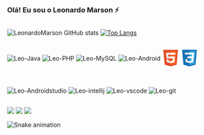 ### Olá! Eu sou o Leonardo Marson ⚡

##

![LeonardoMarson GitHub stats](https://github-readme-stats.vercel.app/api?username=LeonardoMarson&show_icons=true&theme=tokyonight)
[![Top Langs](https://github-readme-stats.vercel.app/api/top-langs/?username=LeonardoMarson&layout=compact&theme=tokyonight)](https://github.com/anuraghazra/github-readme-stats)
    

  
  
<div style="display: inline_block"><br>
  <img align="center" alt="Leo-Java" height="40" width="40" src="https://cdn.jsdelivr.net/gh/devicons/devicon/icons/java/java-original-wordmark.svg" />
  <img align="center" alt="Leo-PHP" height="40" width="40" src="https://cdn.jsdelivr.net/gh/devicons/devicon/icons/php/php-original.svg" />
  <img align="center" alt="Leo-MySQL" height="40" width="40" src="https://cdn.jsdelivr.net/gh/devicons/devicon/icons/mysql/mysql-original-wordmark.svg" />
  <img align="center" alt="Leo-Android" height="40" width="40" src="https://cdn.jsdelivr.net/gh/devicons/devicon/icons/android/android-original-wordmark.svg" />         <img align="center" alt="Leo-HTML" height="40" width="40" src="https://raw.githubusercontent.com/devicons/devicon/master/icons/html5/html5-original.svg">
  <img align="center" alt="Leo-CSS" height="40" width="40" src="https://raw.githubusercontent.com/devicons/devicon/master/icons/css3/css3-original.svg">
  </div>

##
  
<div style="display: inline_block"><br>
  <img align="center" alt="Leo-Androidstudio" height="70" width="90" src="https://cdn.jsdelivr.net/gh/devicons/devicon/icons/androidstudio/androidstudio-original-wordmark.svg" />
  <img align="center" alt="Leo-intellij" height=70" width="90" src="https://cdn.jsdelivr.net/gh/devicons/devicon/icons/intellij/intellij-original-wordmark.svg" />
  <img align="center" alt="Leo-vscode" height="50" width="40" src="https://cdn.jsdelivr.net/gh/devicons/devicon/icons/vscode/vscode-original-wordmark.svg" /> 
  <img align="center" alt="Leo-git" height="70" width="70" src="https://cdn.jsdelivr.net/gh/devicons/devicon/icons/git/git-original-wordmark.svg" />
  </div>
  
##
  
<div> 
  <a href="https://instagram.com/marsonleonardo" target="_blank"><img src="https://img.shields.io/badge/-Instagram-%23E4405F?style=for-the-badge&logo=instagram&logoColor=white" target="_blank"></a>
  <a href = "mailto:leonardomateusmarson@gmail.com"><img src="https://img.shields.io/badge/-Gmail-%23333?style=for-the-badge&logo=gmail&logoColor=white" target="_blank"></a>
  <a href="https://www.linkedin.com/in/leonardo-marson-60b907238" target="_blank"><img src="https://img.shields.io/badge/-LinkedIn-%230077B5?style=for-the-badge&logo=linkedin&logoColor=white" target="_blank"></a> 

![Snake animation](https://github.com/LeonardoMarson/LeonardoMarson/blob/output/github-contribution-grid-snake.svg)

</div>





